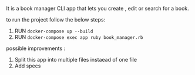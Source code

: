 It is a book manager CLI app that lets you create , edit or search for a book.

to run the project follow the below steps:
  1. RUN `docker-compose up --build`
  2. RUN `docker-compose exec app ruby book_manager.rb`

possible improvements :
  1. Split this app into multiple files instaead of one file
  2. Add specs

